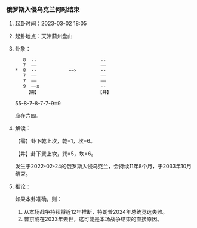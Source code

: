 ### 俄罗斯入侵乌克兰何时结束

1. 起卦时间：2023-03-02 18:05
2. 起卦地点：天津蓟州盘山
3. 卦象：
   ```text
      8  --                        --
      7  ——                        ——
   *  8  --            ==>         --
      7  ——                        ——
      7  ——                        ——
      9  ——x                       --
       【需】                      【井】
   ```
   
   55-8-7-8-7-7-9=9
   
   应在六四。

4. 解读：

   【需】卦下乾上坎，乾=1，坎=6。
   
   【井】卦下巽上坎，巽=5，坎=6。
   
   发生于2022-02-24的俄罗斯入侵乌克兰，会持续11年8个月，于2033年10月结束。

5. 推论：

   如果本卦准确，则：
   1. 从本场战争持续将近12年推断，特朗普2024年总统竞选失败。
   2. 普京或在2033年去世，这可能是本场战争结束的直接原因。

